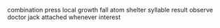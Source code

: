 combination press local growth fall atom shelter syllable result observe doctor jack attached whenever interest